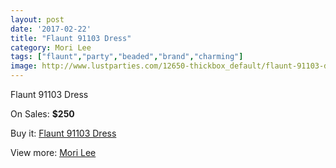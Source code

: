 ```yaml
---
layout: post
date: '2017-02-22'
title: "Flaunt 91103 Dress"
category: Mori Lee
tags: ["flaunt","party","beaded","brand","charming"]
image: http://www.lustparties.com/12650-thickbox_default/flaunt-91103-dress.jpg
---
```

Flaunt 91103 Dress

On Sales: **$250**
<a href="https://www.lustparties.com/en/mori-lee/4731-flaunt-91103-dress.html"><amp-img layout="responsive" width="600" height="600" src="//www.lustparties.com/12650-thickbox_default/flaunt-91103-dress.jpg" alt="Flaunt 91103 Dress 0" /></a>

Buy it: [Flaunt 91103 Dress](https://www.lustparties.com/en/mori-lee/4731-flaunt-91103-dress.html "Flaunt 91103 Dress")

View more: [Mori Lee](https://www.lustparties.com/en/26-mori-lee "Mori Lee")